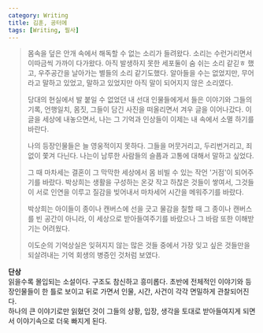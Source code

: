 ```yaml
---
category: Writing  
title: 김훈, 공터에     
tags: [Writing, 필사]   
--- 
```



> 몸속을 덮은 안개 속에서 해독할 수 없는 소리가 들려왔다. 소리는 수런거리면서 이따금씩 가까이 다가왔다. 아직 발생하지 못한 세포둘이 숨 쉬는 소리 같긷ㅎ 했고, 우주공간을 날아가는 별들의 소리 같기도했다. 알아들을 수는 없었지만, 무어라고 말하고 있었고, 말하고 있었지만 아직 말이 되어지지 않은 소리였다.
> 
> 당대의 현실에서 발 붙일 수 없었던 내 선대 인물들에게서 들은 이야기와 그들의 기록, 언행일치, 몸짓, 그들이 담긴 사진을 떠올리면서 겨우 글을 이어나갔다. 이 글을 세상에 내놓으면서, 나는 그 기억과 인상들이 이제는 내 속에서 소멸 하기를 바란다.
> 
> 나의 등장인물들은 늘 영웅적이지 못하다. 그들을 머뭇거리고, 두리번거리고, 죄 없이 쫓겨 다닌다. 나는이 남루한 사람들의 슬픔과 고통에 대해서 말하고 싶었다.
> 
> 그 때 마차세는 결혼이 그 막막한 세상에서 몸 비빌 수 있는 작언 '거점'이 되어주기를 바랐다. 박상희는 생활을 구성하는 온갖 작고 하찮은 것들이 쌓여서, 그것들이 서로 인연을 이루고 질감을 빚어내서 마차세어 시간을 메워주기를 바랐다.
> 
> 박상희는 아이들이 종이나 캔버스에 선을 긋고 물감을 칠할 때 그 종이나 캔버스를 빈 공간이 아니라, 이 세상으로 받아들여주기를 바랐으나 그 바람 또한 이해받기는 어려웠다. 
> 
> 이도순의 기억상실은 잊혀지지 않는 많은 것들 중에서 가장 잊고 싶은 것들만을 되살려내는 기억 회생의 병증인 것처럼 보였다.

**단상**  
읽을수록 몰입되는 소설이다. 구조도 참신하고 흥미롭다. 초반에 전체적인 이야기와 등장인물들이 한 틀로 보이고 뒤로 가면서 인물, 시간, 사건이 각각 면밀하게 관찰되어진다.  
하나의 큰 이야기로만 읽혔던 것이 그들의 상황, 입장, 생각을 토대로 받아들여지게 되면서 이야기속으로 더욱 빠지게 된다.